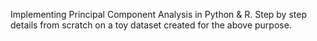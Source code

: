 Implementing Principal Component Analysis in Python & R.
Step by step details from scratch on a toy dataset created for the above purpose.
